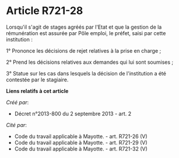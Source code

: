 # Article R721-28

Lorsqu'il s'agit de stages agréés par l'Etat et que la gestion de la rémunération est assurée par Pôle emploi, le préfet,
saisi par cette institution : 

1° Prononce les décisions de rejet relatives à la prise en charge ; 

2° Prend les décisions relatives aux demandes qui lui sont soumises ; 

3° Statue sur les cas dans lesquels la décision de l'institution a été contestée par le stagiaire.

**Liens relatifs à cet article**

_Créé par_:

  - Décret n°2013-800 du 2 septembre 2013 - art. 2

_Cité par_:

  - Code du travail applicable à Mayotte. - art. R721-26 (V)
  - Code du travail applicable à Mayotte. - art. R721-29 (V)
  - Code du travail applicable à Mayotte. - art. R721-32 (V)
